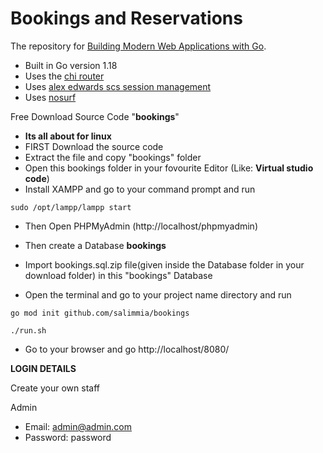 # Bookings and Reservations

The repository for [Building Modern Web Applications with Go](https://www.udemy.com/course/building-modern-web-applications-with-go/?referralCode=0415FB906223F10C6800).


- Built in Go version 1.18
- Uses the [chi router](github.com/go-chi/chi)
- Uses [alex edwards scs session management](github.com/alexedwards/scs)
- Uses [nosurf](github.com/justinas/nosurf)

Free Download Source Code "<b>bookings</b>"

- <b>Its all about for linux</b>
- FIRST Download the source code
- Extract the file and copy "bookings" folder
- Open this bookings folder in your fovourite Editor (Like: <b>Virtual studio code</b>)
- Install XAMPP and go to your command prompt and run
```
sudo /opt/lampp/lampp start
```
- Then Open PHPMyAdmin (http://localhost/phpmyadmin)

- Then create a Database <b>bookings</b>
- Import bookings.sql.zip file(given inside the Database folder in your download folder) in this "bookings" Database
- Open the terminal and go to your project name directory and run 
```
go mod init github.com/salimmia/bookings
```
```
./run.sh
```


- Go to your browser and go http://localhost/8080/


**LOGIN DETAILS** 

Create your own staff

Admin
- Email: admin@admin.com
- Password: password